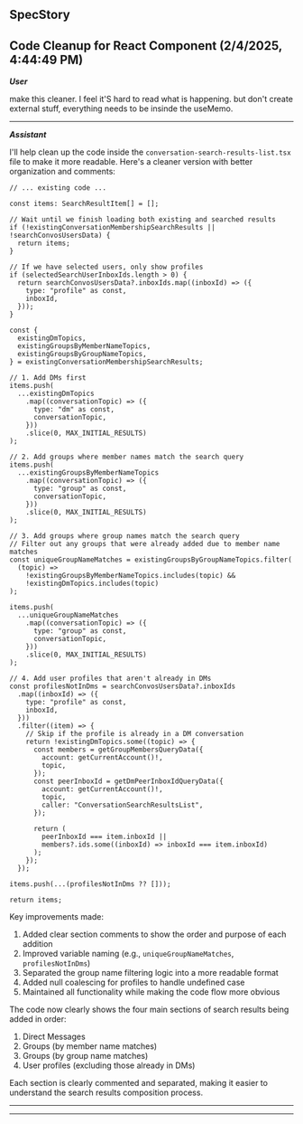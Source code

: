 ## SpecStory

## Code Cleanup for React Component (2/4/2025, 4:44:49 PM)

_**User**_

make this cleaner. I feel it'S hard to read what is happening. but don't create external stuff, everything needs to be insinde the useMemo. 

---

_**Assistant**_

I'll help clean up the code inside the `conversation-search-results-list.tsx` file to make it more readable. Here's a cleaner version with better organization and comments:

```typescript:features/search/components/conversation-search-results-list.tsx
// ... existing code ...

const items: SearchResultItem[] = [];

// Wait until we finish loading both existing and searched results
if (!existingConversationMembershipSearchResults || !searchConvosUsersData) {
  return items;
}

// If we have selected users, only show profiles
if (selectedSearchUserInboxIds.length > 0) {
  return searchConvosUsersData?.inboxIds.map((inboxId) => ({
    type: "profile" as const,
    inboxId,
  }));
}

const {
  existingDmTopics,
  existingGroupsByMemberNameTopics,
  existingGroupsByGroupNameTopics,
} = existingConversationMembershipSearchResults;

// 1. Add DMs first
items.push(
  ...existingDmTopics
    .map((conversationTopic) => ({
      type: "dm" as const,
      conversationTopic,
    }))
    .slice(0, MAX_INITIAL_RESULTS)
);

// 2. Add groups where member names match the search query
items.push(
  ...existingGroupsByMemberNameTopics
    .map((conversationTopic) => ({
      type: "group" as const,
      conversationTopic,
    }))
    .slice(0, MAX_INITIAL_RESULTS)
);

// 3. Add groups where group names match the search query
// Filter out any groups that were already added due to member name matches
const uniqueGroupNameMatches = existingGroupsByGroupNameTopics.filter(
  (topic) =>
    !existingGroupsByMemberNameTopics.includes(topic) &&
    !existingDmTopics.includes(topic)
);

items.push(
  ...uniqueGroupNameMatches
    .map((conversationTopic) => ({
      type: "group" as const,
      conversationTopic,
    }))
    .slice(0, MAX_INITIAL_RESULTS)
);

// 4. Add user profiles that aren't already in DMs
const profilesNotInDms = searchConvosUsersData?.inboxIds
  .map((inboxId) => ({
    type: "profile" as const,
    inboxId,
  }))
  .filter((item) => {
    // Skip if the profile is already in a DM conversation
    return !existingDmTopics.some((topic) => {
      const members = getGroupMembersQueryData({
        account: getCurrentAccount()!,
        topic,
      });
      const peerInboxId = getDmPeerInboxIdQueryData({
        account: getCurrentAccount()!,
        topic,
        caller: "ConversationSearchResultsList",
      });
      
      return (
        peerInboxId === item.inboxId ||
        members?.ids.some((inboxId) => inboxId === item.inboxId)
      );
    });
  });

items.push(...(profilesNotInDms ?? []));

return items;
```

Key improvements made:

1. Added clear section comments to show the order and purpose of each addition
2. Improved variable naming (e.g., `uniqueGroupNameMatches`, `profilesNotInDms`)
3. Separated the group name filtering logic into a more readable format
4. Added null coalescing for profiles to handle undefined case
5. Maintained all functionality while making the code flow more obvious

The code now clearly shows the four main sections of search results being added in order:
1. Direct Messages
2. Groups (by member name matches)
3. Groups (by group name matches)
4. User profiles (excluding those already in DMs)

Each section is clearly commented and separated, making it easier to understand the search results composition process.

---



---

